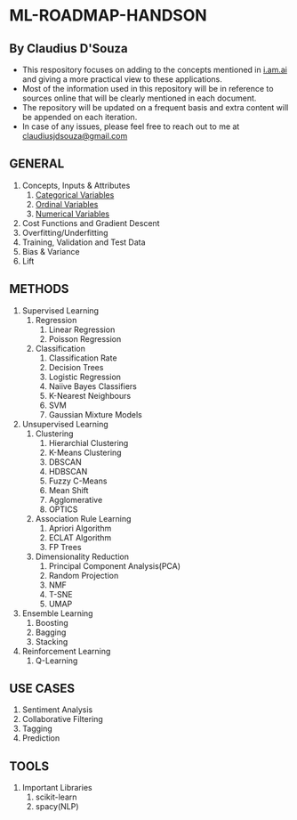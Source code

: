 # ML-ROADMAP-HANDSON
## By Claudius D'Souza

- This respository focuses on adding to the concepts mentioned in [i.am.ai](https://i.am.ai/roadmap/#machine-learning-roadmap) and giving a more practical view to these applications.
- Most of the information used in this repository will be in reference to sources online that will be clearly mentioned in each document.
- The repository will be updated on a frequent basis and extra content will be appended on each iteration.
- In case of any issues, please feel free to reach out to me at claudiusjdsouza@gmail.com


## GENERAL

1. Concepts, Inputs & Attributes
   1. [Categorical Variables](/content-files/1.1.1.ipynb)
   2. [Ordinal Variables](/content-files/1.1.2.ipynb)
   3. [Numerical Variables](/content-files/1.1.3.ipynb)
2. Cost Functions and Gradient Descent
3. Overfitting/Underfitting
4. Training, Validation and Test Data
5. Bias & Variance
6. Lift

## METHODS

1. Supervised Learning
   1. Regression
      1. Linear Regression
      2. Poisson Regression
   2. Classification
      1. Classification Rate
      2. Decision Trees
      3. Logistic Regression
      4. Naiive Bayes Classifiers
      5. K-Nearest Neighbours
      6. SVM
      7. Gaussian Mixture Models
2. Unsupervised Learning
   1. Clustering
      1. Hierarchial Clustering
      2. K-Means Clustering
      3. DBSCAN
      4. HDBSCAN
      5. Fuzzy C-Means
      6. Mean Shift
      7. Agglomerative
      8. OPTICS
   2. Association Rule Learning
      1. Apriori Algorithm
      2. ECLAT Algorithm
      3. FP Trees
   3. Dimensionality Reduction
      1. Principal Component Analysis(PCA)
      2. Random Projection
      3. NMF
      4. T-SNE
      5. UMAP
3. Ensemble Learning
   1. Boosting
   2. Bagging
   3. Stacking
4. Reinforcement Learning
   1. Q-Learning

## USE CASES

1. Sentiment Analysis
2. Collaborative Filtering
3. Tagging
4. Prediction

## TOOLS

1. Important Libraries
   1. scikit-learn
   2. spacy(NLP)